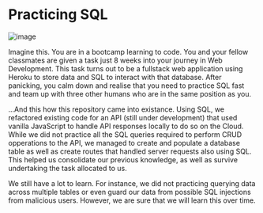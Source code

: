 # Practicing SQL
![image](https://user-images.githubusercontent.com/80277508/150596016-9affd91f-6eae-48e0-8506-c3217fc4d2bf.png)

Imagine this. You are in a bootcamp learning to code. You and your fellow classmates are given a task just 8 weeks into your journey in Web Development. This task turns out to be a fullstack web application using Heroku to store data and SQL to interact with that database. After panicking, you calm down and realise that you need to practice SQL fast and team up with three other humans who are in the same position as you. 

...And this how this repository came into existance. Using SQL, we refactored existing code for an API (still under development) that used vanilla JavaScript to handle API responses locally to do so on the Cloud. While we did not practice all the SQL queries required to perform CRUD opperations to the API, we managed to create and populate a database table as well as create routes that handled server requests also using SQL. This helped us consolidate our previous knowledge, as well as survive undertaking the task allocated to us. 

We still have a lot to learn. For instance, we did not practicing querying data across multiple tables or even guard our data from possible SQL injections from malicious users. However, we are sure that we will learn this over time.
